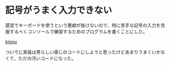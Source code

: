 # 記号がうまく入力できない

感覚でキーボードを使うという悪癖が抜けないので、特に苦手な記号の入力を克服するべくコンソールで練習するためのプログラムを書くことにした。

[kigou](https://github.com/hibariya/kigou)

ついでに実装は男らしい感じのコードにしようと思ったけどあまりうまくいかなくて、ただの汚いコードになった。
